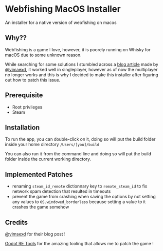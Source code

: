 # Webfishing MacOS Installer

An installer for a native version of webfishing on macos

## Why??

Webfishing is a game I love, however, it is poorely running on Whisky for macOS due to some unknown reason.

While searching for some solutions I stumbled across a [blog article](https://mae.wtf/blog/28102024-webfishing-mac) made by [@vimaexd](https://github.com/vimaexd),
it worked well in singleplayer, however as of now the multiplayer no longer works and this is why I decided to make this installer after figuring out how to patch this issue.


## Prerequisite
- Root privileges
- Steam

## Installation

To run the app, you can double-click on it, doing so will put the build folder inside your home directory `/Users/[you]/build`

You can also run it from the command line and doing so will put the build folder inside the current working directory.

## Implemented Patches

- renaming `steam_id_remote` dictionnary key to `remote_steam_id` to fix network spam detection that resulted in timeouts
- prevent the game from crashing when saving the options by not setting any values to `OS.windowed_borderless` because setting a value to it crashes the game somehow

## Credits

[@vimaexd](https://github.com/vimaexd) for their blog post !

[Godot RE Tools](https://github.com/GDRETools/gdsdecomp) for the amazing tooling that allows me to patch the game !
